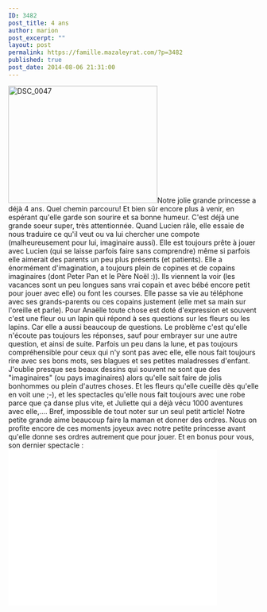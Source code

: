 ```yaml
---
ID: 3482
post_title: 4 ans
author: marion
post_excerpt: ""
layout: post
permalink: https://famille.mazaleyrat.com/?p=3482
published: true
post_date: 2014-08-06 21:31:00
---
```

<a href="http://famille.mazaleyrat.com/wp-content/uploads/2014/08/DSC_0047.jpg"><img src="http://famille.mazaleyrat.com/wp-content/uploads/2014/08/DSC_0047-300x236.jpg" alt="DSC_0047" width="300" height="236" class="alignleft size-medium wp-image-3509" /></a>Notre jolie grande princesse a déjà 4 ans. Quel chemin parcouru! Et bien sûr encore plus à venir, en espérant qu'elle garde son sourire et sa bonne humeur. C'est déjà une grande soeur super, très attentionnée. Quand Lucien râle, elle essaie de nous traduire ce qu'il veut ou va lui chercher une compote (malheureusement pour lui, imaginaire aussi). Elle est toujours prête à jouer avec Lucien (qui se laisse parfois faire sans comprendre) même si parfois elle aimerait des parents un peu plus présents (et patients). Elle a énormément d'imagination, a toujours plein de copines et de copains imaginaires (dont Peter Pan et le Père Noël :)). Ils viennent la voir (les vacances sont un peu longues sans vrai copain et avec bébé encore petit pour jouer avec elle) ou font les courses. Elle passe sa vie au téléphone avec ses grands-parents ou ces copains justement (elle met sa main sur l'oreille et parle). Pour Anaëlle toute chose est doté d'expression et souvent c'est une fleur ou un lapin qui répond à ses questions sur les fleurs ou les lapins. Car elle a aussi beaucoup de questions. Le problème c'est qu'elle n'écoute pas toujours les réponses, sauf pour embrayer sur une autre question, et ainsi de suite. 
Parfois un peu dans la lune, et pas toujours compréhensible pour ceux qui n'y sont pas avec elle, elle nous fait toujours rire avec ses bons mots, ses blagues et ses petites maladresses d'enfant. J'oublie presque ses beaux dessins qui souvent ne sont que des "imaginaires" (ou pays imaginaires) alors qu'elle sait faire de jolis bonhommes ou plein d'autres choses. Et les fleurs qu'elle cueille dès qu'elle en voit une ;-), et les spectacles qu'elle nous fait toujours avec une robe parce que ça danse plus vite, et Juliette qui a déjà vécu 1000 aventures avec elle,....
Bref, impossible de tout noter sur un seul petit article! Notre petite grande aime beaucoup faire la maman et donner des ordres. Nous on profite encore de ces moments joyeux avec notre petite princesse avant qu'elle donne ses ordres autrement que pour jouer. Et en bonus pour vous, son dernier spectacle : <object width="420" height="315" classid="clsid:d27cdb6e-ae6d-11cf-96b8-444553540000" codebase="http://download.macromedia.com/pub/shockwave/cabs/flash/swflash.cab#version=6,0,40,0"><param name="allowFullScreen" value="true" /><param name="allowscriptaccess" value="always" /><param name="src" value="//www.youtube.com/v/FPPqYRQHRmk?version=3&amp;hl=fr_FR&amp;rel=0" /><param name="allowfullscreen" value="true" /><embed width="420" height="315" type="application/x-shockwave-flash" src="//www.youtube.com/v/FPPqYRQHRmk?version=3&amp;hl=fr_FR&amp;rel=0" allowFullScreen="true" allowscriptaccess="always" allowfullscreen="true" /></object>